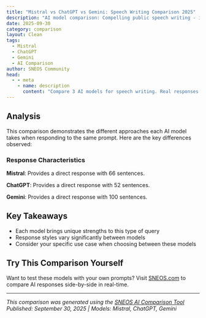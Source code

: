 ```yaml
---
title: "Mistral vs ChatGPT vs Gemini: Speech Writing Comparison 2025"
description: "AI model comparison: Compelling public speech writing - inspire and persuade audiences..."
date: 2025-09-30
category: comparison
layout: Clean
tags:
  - Mistral
  - ChatGPT
  - Gemini
  - AI Comparison
author: SNEOS Community
head:
  - - meta
    - name: description
      content: "Compare 3 AI models for speech writing. Real responses from Mistral, ChatGPT, Gemini with detailed analysis."
---
```


<ChatComparison
  title="Mistral vs ChatGPT vs Gemini: Speech Writing Comparison 2025"
  prompt="Compelling public speech writing - inspire and persuade audiences"
  :responses='{
    "Mistral": "Crafting a compelling public speech that inspires and persuades audiences involves a blend of strong content, emotional appeal, and effective delivery. Here are some key elements to consider:\n\n### 1. **Understand Your Audience**\n   - **Research**: Know who you are speaking to. Understand their interests, concerns, and values.\n   - **Empathy**: Connect with your audience on an emotional level. Show that you understand their challenges and aspirations.\n\n### 2. **Clear and Compelling Introduction**\n   - **Hook**: Start with a powerful opening that grabs attention. This could be a surprising fact, a personal anecdote, a question, or a bold statement.\n   - **Thesis**: Clearly state the main point or thesis of your speech. This sets the direction for the rest of your talk.\n\n### 3. **Structured Body**\n   - **Main Points**: Break down your speech into three to five main points. Each point should support your thesis.\n   - **Evidence**: Use data, examples, and stories to back up your points. Personal anecdotes and real-life examples can make your speech more relatable.\n   - **Logical Flow**: Ensure that your points flow logically from one to the next. Use transitions to guide your audience through your speech.\n\n### 4. **Emotional Appeal**\n   - **Storytelling**: Use stories to illustrate your points. Stories can make your speech more engaging and memorable.\n   - **Empathy**: Show that you care about your audience\u0027s feelings and experiences. Use language that resonates with their emotions.\n   - **Inspiration**: Highlight success stories, achievements, and examples of overcoming adversity to inspire your audience.\n\n### 5. **Persuasive Techniques**\n   - **Ethos**: Establish your credibility. Share your qualifications, experiences, or why you are passionate about the topic.\n   - **Pathos**: Appeal to emotions. Use vivid language, imagery, and emotional stories to connect with your audience.\n   - **Logos**: Use logic and reason. Present facts, statistics, and logical arguments to support your points.\n\n### 6. **Call to Action**\n   - **Specific Steps**: Clearly outline what you want your audience to do. Whether it\u0027s taking action, changing a behavior, or supporting a cause, be specific.\n   - **Urgency**: Create a sense of urgency. Explain why action is needed now and what the consequences of inaction might be.\n   - **Empowerment**: Make your audience feel capable and motivated to take action. Show them that their efforts can make a difference.\n\n### 7. **Powerful Conclusion**\n   - **Recap**: Summarize your main points and reiterate your thesis.\n   - **Inspiring Close**: End with a powerful, inspiring statement or call to action. Leave your audience with a strong, memorable message.\n\n### 8. **Effective Delivery**\n   - **Voice**: Use a clear, confident voice. Vary your tone and pace to keep your audience engaged.\n   - **Body Language**: Use gestures, facial expressions, and movement to enhance your message. Maintain eye contact with your audience.\n   - **Practice**: Rehearse your speech multiple times. Practice in front of a mirror, record yourself, or get feedback from others.\n\n### Example Outline:\n\n#### Introduction:\n- **Hook**: \u0022Imagine a world where every child has access to quality education. Imagine the potential that could be unlocked.\u0022\n- **Thesis**: \u0022Today, I want to talk about the importance of investing in education and how each one of us can play a role in making this vision a reality.\u0022\n\n#### Body:\n1. **Point 1**: The Impact of Education\n   - **Evidence**: Share statistics on how education improves lives.\n   - **Story**: Tell a story about someone whose life was transformed by education.\n\n2. **Point 2**: Current Challenges\n   - **Evidence**: Discuss the barriers to education.\n   - **Story**: Share an example of a community overcoming these challenges.\n\n3. **Point 3**: What We Can Do\n   - **Evidence**: Provide examples of successful initiatives.\n   - **Story**: Highlight a personal or community effort that made a difference.\n\n#### Conclusion:\n- **Recap**: \u0022Investing in education is not just about the future of our children; it\u0027s about the future of our society.\u0022\n- **Inspiring Close**: \u0022Together, we can make a difference. Let\u0027s commit to ensuring that every child has the opportunity to learn and thrive. Thank you.\u0022\n\nBy incorporating these elements, you can craft a compelling public speech that inspires and persuades your audience to take action.",
    "ChatGPT": "Certainly! Here\u2019s a guide on writing a compelling public speech that inspires and persuades your audience, along with a sample speech outline to get you started.\n\n---\n\n### How to Write a Compelling, Inspirational, and Persuasive Speech\n\n#### 1. Know Your Audience\n- Understand their values, beliefs, and interests.\n- Identify what moves or concerns them the most.\n- Tailor your message to resonate emotionally and logically.\n\n#### 2. Define Your Core Message\n- Have a clear, concise central idea you want your audience to remember.\n- Focus your speech around this single theme or call to action.\n\n#### 3. Open Strongly\n- Use a powerful quote, startling fact, provocative question, or personal story.\n- Capture attention immediately and establish rapport.\n\n#### 4. Build Your Argument with Passion and Logic\n- Use a blend of emotional appeals (pathos), credibility (ethos), and logical reasoning (logos).\n- Provide compelling evidence, examples, and anecdotes.\n- Address potential objections to strengthen your position.\n\n#### 5. Use Storytelling\n- Stories make your message relatable and memorable.\n- Share personal experiences or transformative events that illustrate your points.\n\n#### 6. Employ Rhetorical Devices\n- Use repetition for emphasis.\n- Incorporate parallel structure for flow.\n- Use metaphors and vivid imagery to paint a picture.\n\n#### 7. Create a Call to Action\n- Make it clear what you want your audience to think, feel, or do after your speech.\n- Inspire urgency and confidence in their ability to act.\n\n#### 8. End Powerfully\n- Summarize the main points succinctly.\n- End with a memorable quote, vision, or challenge.\n\n---\n\n### Sample Speech Outline: **\u0022The Power Within Us to Change the World\u0022**\n\n**I. Opening:**\n- *Story/Hook*: \u0022When I was a child, I believed that heroes lived only in books. But then I realized, heroes come in all forms \u2014 even people like you and me.\u0022\n\n**II. Core Message:**\n- \u0022Each of us holds the power to make a difference, shaping a better future together.\u0022\n\n**III. Body:**\n\n*Point 1: Our Potential is Limitless*  \n- Example of a historical figure who started small but changed the world.  \n- Quote: \u201CThe journey of a thousand miles begins with one step.\u201D \u2013 Lao Tzu\n\n*Point 2: Overcoming Fear and Doubt*  \n- Share a personal challenge and how perseverance helped overcome it.  \n- Address common fears that hold us back.\n\n*Point 3: Taking Action Together*  \n- Highlight strength in community and collaboration.  \n- Examples of movements started by ordinary people.\n\n**IV. Call to Action:**\n- \u0022I challenge each of you to find your passion, act with courage, and uplift those around you. The world needs your voice and your hands.\u0022\n\n**V. Conclusion:**\n- Reiterate core message: \u0022The power to change the world doesn\u2019t lie in heroes far away \u2014 it lives inside each one of us, waiting to be awakened.\u0022  \n- End with a stirring quote or vision of a united, hopeful future.\n\n---\n\n### Additional Tips:\n- Practice your delivery to be natural and confident.\n- Use pauses effectively to emphasize key points.\n- Engage with your audience through eye contact and gestures.\n\n---\n\nIf you would like, I can help you draft a full speech on a specific topic or purpose. Just let me know!",
    "Gemini": "Okay, let\u0027s craft some compelling public speech writing. To make this truly effective, I\u0027ll need some context.  However, I can give you a strong framework and key principles, along with examples, and then we can tailor it to a specific topic.\n\n**I.  The Foundation: Understanding Your Audience \u0026 Purpose**\n\nBefore writing a single word, ask yourself these crucial questions:\n\n*   **Who is my audience?** (Age, background, beliefs, values, knowledge level on the topic, biases, expectations)\n*   **What is my purpose?** (To inform, persuade, inspire, entertain, motivate to action, change opinions?)  *Be specific.*  Is it to persuade them to donate to a cause, to inspire them to overcome challenges, to inform them about a new policy?\n*   **What is the key message I want them to remember?** (Boil it down to one sentence. This is your North Star.)\n*   **What outcome do I desire?** (What do you want them to *do* or *feel* after hearing your speech?)\n\n**II. The Structure: A Proven Framework**\n\nA classic and effective speech structure looks like this:\n\n1.  **Attention-Getter (Hook):** Grab the audience immediately.\n2.  **Establish Credibility (Optional but Often Important):** Briefly explain why *you* are qualified to speak on this topic.\n3.  **Thesis Statement/Preview:** Clearly state your main point and briefly outline the key arguments or points you\u0027ll cover.\n4.  **Body:** Develop your arguments with evidence, stories, examples, and emotional appeals.\n5.  **Refutation (Address Counterarguments):** Acknowledge and address opposing viewpoints to strengthen your argument (especially important for persuasive speeches).\n6.  **Call to Action (If Applicable):** Tell the audience what you want them to do.\n7.  **Conclusion: Restate, Reinforce, and Leave a Lasting Impression.**\n\n**III. Key Principles for Compelling Speech Writing**\n\n*   **Clarity and Simplicity:** Use clear, concise language. Avoid jargon or overly complex sentence structures.  Write like you talk (but a *slightly* more polished version of yourself).\n*   **Storytelling:**  Stories are powerful. They make your message relatable, memorable, and emotionally resonant. Use anecdotes, personal experiences, or compelling narratives to illustrate your points.\n*   **Emotional Connection:**  Appeal to the audience\u0027s emotions.  Use vivid language, imagery, and personal stories to evoke feelings of empathy, hope, anger (if appropriate), or inspiration.\n*   **Rhetorical Devices:**  Employ techniques like metaphors, similes, analogies, repetition, rhetorical questions, and parallelism to add impact and memorability.\n*   **Authenticity:** Be genuine and speak from the heart.  Let your passion for the topic shine through.\n*   **Audience Engagement:** Use techniques to keep the audience engaged, such as rhetorical questions, humor (when appropriate), pauses for emphasis, and direct address (\u0022You,\u0022 \u0022We,\u0022 \u0022Together\u0022).\n*   **Strong Visuals (If Applicable):** If you\u0027re using slides or other visual aids, keep them simple, clean, and visually appealing.  They should *enhance* your speech, not distract from it.\n*   **Practice, Practice, Practice:**  Rehearse your speech multiple times.  This will help you become more comfortable with the material, improve your delivery, and identify any areas that need improvement.\n\n**IV. Elaboration on Key Sections \u0026 Techniques**\n\n*   **Attention-Getters (Hooks):**\n    *   **Startling Statistic:** \u0022Did you know that [shocking statistic]?\u0022\n    *   **Compelling Question:** \u0022Have you ever wondered why [question related to your topic]?\u0022\n    *   **Brief Story:**  A short, relevant anecdote that immediately grabs attention.\n    *   **Bold Statement:**  A provocative or controversial statement designed to pique interest.\n    *   **Quotation:**  A relevant and impactful quote from a respected figure.\n*   **Body - Developing Your Arguments:**\n    *   **Use the \u0022Rule of Three\u0022:** People remember things in groups of three. Structure your arguments into three key points.\n    *   **Evidence:** Back up your claims with facts, statistics, research findings, expert opinions, and concrete examples.\n    *   **Vary Your Sentence Structure:** Mix short, punchy sentences with longer, more complex ones to create a dynamic rhythm.\n*   **Call to Action:**\n    *   **Be Specific:**  Don\u0027t just say, \u0022Get involved.\u0022 Tell them *how* to get involved.  Provide concrete steps they can take.\n    *   **Make it Easy:**  Remove any obstacles that might prevent them from taking action.  Provide links, phone numbers, or other resources.\n    *   **Create a Sense of Urgency:**  Explain why it\u0027s important to act now.\n*   **Conclusion:**\n    *   **Summarize:** Briefly recap your main points.\n    *   **Reinforce Your Key Message:** Restate your thesis statement in a slightly different way.\n    *   **Leave a Lasting Impression:** End with a powerful image, a memorable quote, or a call to hope and inspiration.\n\n**V. Examples (Generic, to be Adapted)**\n\nLet\u0027s say the *hypothetical* topic is **\u0022The Importance of Mentorship for Young People.\u0022**\n\n*   **Attention-Getter:** \u0022Imagine a young person, brimming with potential, but lost in a maze of uncertainty.  That was me, not so long ago.\u0022\n*   **Thesis Statement/Preview:** \u0022Today, I want to talk about the transformative power of mentorship.  I\u0027ll share why mentorship is crucial for young people\u0027s development, the positive impact it has on communities, and how each of us can become a mentor and make a difference.\u0022\n*   **Body (Example Point with Story):**  \u0022One of the most significant benefits of mentorship is the guidance it provides.  When I was struggling to choose a career path, my mentor, a successful entrepreneur, spent countless hours with me, exploring my interests and skills. He didn\u0027t tell me what to do, but he asked the right questions and helped me discover my own passions.  His guidance was invaluable in helping me find my way.\u0022\n*   **Refutation:** \u0022Some might argue that young people can succeed on their own, and that mentorship is unnecessary.  While it\u0027s true that self-reliance is important, mentorship provides a support system and a network of connections that can be invaluable in navigating the challenges of life.\u0022\n*   **Call to Action:** \u0022I urge you to consider becoming a mentor.  Even just one hour a week can make a profound difference in a young person\u0027s life.  Organizations like [mention a relevant organization] are always looking for volunteers.  Visit their website at [website address] to learn more.\u0022\n*   **Conclusion:** \u0022Mentorship is not just about helping young people succeed; it\u0027s about investing in the future of our communities.  By sharing our knowledge, experience, and support, we can empower the next generation to reach their full potential and create a brighter future for all. Let\u0027s all become beacons of guidance and hope for the young people in our lives.\u0022\n\n**VI.  Tailoring to a Specific Topic: Your Turn!**\n\nTo make this truly useful, tell me:\n\n1.  **What is the specific topic of your speech?**\n2.  **Who is your target audience?** (Be as specific as possible.)\n3.  **What is your primary purpose?** (Inform, persuade, inspire, etc.?)\n4.  **What is the one key message you want your audience to remember?**\n\nOnce you provide this information, I can help you brainstorm ideas, refine your structure, and craft compelling content that will resonate with your audience. I can also help you with specific sections, like writing a powerful hook or crafting a compelling call to action. Let\u0027s work together to create a speech that makes a real impact!\n"
  }'
  published-date="13:35"
/>

## Analysis

This comparison demonstrates the different approaches each AI model takes when responding to the same prompt. Here are the key differences observed:

### Response Characteristics

**Mistral**: Provides a direct response with 66 sentences. 

**ChatGPT**: Provides a direct response with 52 sentences. 

**Gemini**: Provides a direct response with 100 sentences. 

## Key Takeaways

- Each model brings unique strengths to this type of query
- Response styles vary significantly between models
- Consider your specific use case when choosing between these models

## Try This Comparison Yourself

Want to test these models with your own prompts? Visit [SNEOS.com](https://sneos.com) to compare AI responses side-by-side in real-time.

---

*This comparison was generated using the [SNEOS AI Comparison Tool](https://sneos.com)*
*Published: September 30, 2025 | Models: Mistral, ChatGPT, Gemini*
